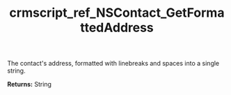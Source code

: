 ﻿---
title: crmscript_ref_NSContact_GetFormattedAddress
description: String NSContact.GetFormattedAddress()
intellisense: NSContact.GetFormattedAddress
keywords: NSContact, GetFormattedAddress
so.topic: reference
---

The contact's address, formatted with linebreaks and spaces into a single string.

**Returns:** String


